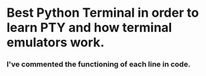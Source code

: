 # Best Python Terminal in order to learn PTY and how terminal emulators work. 
### I've commented the functioning of each line in code.
